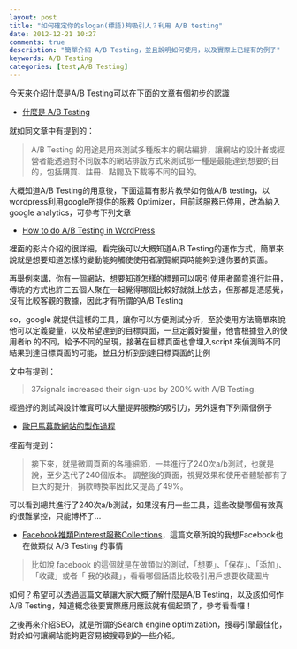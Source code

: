 ```yaml
---
layout: post
title: "如何確定你的slogan(標語)夠吸引人？利用 A/B testing"
date: 2012-12-21 10:27
comments: true
description: "簡單介紹 A/B Testing，並且說明如何使用，以及實際上已經有的例子"
keywords: A/B Testing
categories: [test,A/B Testing]
---
```


今天來介紹什麼是A/B Testing可以在下面的文章有個初步的認識

* [什麼是 A/B Testing](http://bjack617.wordpress.com/2012/04/25/%E4%BB%80%E9%BA%BC%E6%98%AF-ab-testing/)

就如同文章中有提到的：
	
> A/B Testing 的用途是用來測試多種版本的網站編排，讓網站的設計者或經營者能透過對不同版本的網站排版方式來測試那一種是最能達到想要的目的，包括購買、註冊、點閱及下載等不同的目的。

大概知道A/B Testing的用意後，下面這篇有影片教學如何做A/B testing，以wordpress利用google所提供的服務 Optimizer，目前該服務已停用，改為納入google analytics，可參考下列文章

* [How to do A/B Testing in WordPress](http://blog.teamtreehouse.com/how-to-do-ab-testing-in-wordpress)

裡面的影片介紹的很詳細，看完後可以大概知道A/B Testing的運作方式，簡單來說就是想要知道怎樣的變動能夠觸使使用者瀏覽網頁時能夠到達你要的頁面。

再舉例來講，你有一個網站，想要知道怎樣的標題可以吸引使用者願意進行註冊，傳統的方式也許三五個人聚在一起覺得哪個比較好就就上放去，但那都是憑感覺，沒有比較客觀的數據，因此才有所謂的A/B Testing

so，google 就提供這樣的工具，讓你可以方便測試分析，至於使用方法簡單來說他可以定義變量，以及希望達到的目標頁面，一旦定義好變量，他會根據登入的使用者ip 的不同，給予不同的呈現，接著在目標頁面也會埋入script 來偵測時不同結果到達目標頁面的可能，並且分析到到達目標頁面的比例

文中有提到：

> 37signals increased their sign-ups by 200% with A/B Testing.

經過好的測試與設計確實可以大量提昇服務的吸引力，另外還有下列兩個例子

* [歐巴馬募款網站的製作過程](http://www.inside.com.tw/2012/12/20/meet-the-obama-campaigns-250-million-fundraising-platform)

裡面有提到：

> 接下來，就是微調頁面的各種細節，一共進行了240次a/b測試，也就是說，至少迭代了240個版本。
調整後的頁面，視覺效果和使用者體驗都有了巨大的提升，捐款轉換率因此又提高了49%。

可以看到總共進行了240次a/b測試，如果沒有用一些工具，這些改變哪個有效真的很難掌控，只能博杯了...

* [Facebook推類Pinterest服務Collections](http://www.bqjournal.com/facebook-pinterest-collections)，這篇文章所說的我想Facebook也在做類似 A/B Testing 的事情

> 比如說 facebook 的這個就是在做類似的測試，「想要」、「保存」、「添加」、「收藏」或者「 我的收藏」，看看哪個話語比較吸引用戶想要收藏圖片

如何？希望可以透過這篇文章讓大家大概了解什麼是A/B Testing，以及該如何作 A/B Testing，知道概念後要實際應用應該就有個起頭了，參考看看囉！

之後再來介紹SEO，就是所謂的Search engine optimization，搜尋引擎最佳化，對於如何讓網站能夠更容易被搜尋到的一些介紹。
